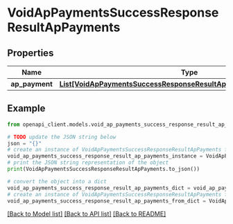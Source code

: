 # VoidApPaymentsSuccessResponseResultApPayments


## Properties

Name | Type | Description | Notes
------------ | ------------- | ------------- | -------------
**ap_payment** | [**List[VoidApPaymentsSuccessResponseResultApPaymentsApPaymentInner]**](VoidApPaymentsSuccessResponseResultApPaymentsApPaymentInner.md) |  | [optional] 

## Example

```python
from openapi_client.models.void_ap_payments_success_response_result_ap_payments import VoidApPaymentsSuccessResponseResultApPayments

# TODO update the JSON string below
json = "{}"
# create an instance of VoidApPaymentsSuccessResponseResultApPayments from a JSON string
void_ap_payments_success_response_result_ap_payments_instance = VoidApPaymentsSuccessResponseResultApPayments.from_json(json)
# print the JSON string representation of the object
print(VoidApPaymentsSuccessResponseResultApPayments.to_json())

# convert the object into a dict
void_ap_payments_success_response_result_ap_payments_dict = void_ap_payments_success_response_result_ap_payments_instance.to_dict()
# create an instance of VoidApPaymentsSuccessResponseResultApPayments from a dict
void_ap_payments_success_response_result_ap_payments_from_dict = VoidApPaymentsSuccessResponseResultApPayments.from_dict(void_ap_payments_success_response_result_ap_payments_dict)
```
[[Back to Model list]](../README.md#documentation-for-models) [[Back to API list]](../README.md#documentation-for-api-endpoints) [[Back to README]](../README.md)



